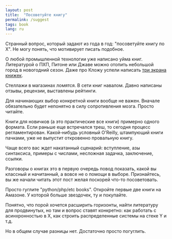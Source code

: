 ```yaml
---
layout: post
title:  "Посоветуйте книгу"
permalink: /suggest
tags: book
lang: ru
---
```


[books]: https://clojure.org/community/books

Странный вопрос, который задают из года в год: "посоветуйте книгу по X". Не могу
понять, что мотивирует писать подобное.

О любой промышленной технологии уже написано уйма книг. Литературой о ПХП,
Питоне или Джаве можно отопить небольшой город в новогодний сезон. Даже про
Кложу успели написать [три экрана книжек][books].

Стеллажи в магазинах ломятся. В сети книг навалом. Давно написаны отзывы,
рецензии, выставлены рейтинги.

Для начинающих выбор конкретной книги вообще не важен. Вначале обязательно будет
непонятно в силу сопротивления мозга. Просто читайте.

Книги для новичков (а это практические все книги) примерно одного формата. Если
раньше еще встречался треш, то сегодня процесс регламентирован. Какой-нибудь
условный O'Reilly, штампующий книги пачками, уже не выпустит откровенно
провальную книгу.

Чаще всего вас ждет накатанный сценарий: вступление, азы синтаксиса, примеры с
числами, несложная задачка, заключение, ссылки.

Разговоры о книгах это в первую очередь повод показать, какой вы классный и
начитанный, а вовсе не о помощи в выборе. Признайтесь, вы же начали читать этот
пост желая поскорей что-то посоветовать.

Просто гуглите "python/php/etc books". Откройте первые две книги на Амазоне. У
которой больше звездочек, ту и покупайте.

Понятно, что порой хочется расширить горизонты, найти литературу для
продвинутых, но там и вопрос ставят конкретно: как работать с асинхронностью в
X, как строить распределенные системы на стеке Y и т.д.

Но в общем случае разницы нет. Достаточно просто погуглить.
